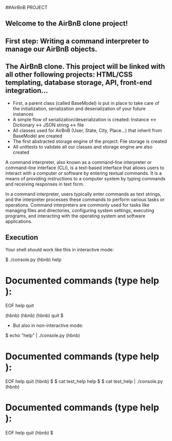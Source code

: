 ##AirBnB PROJECT

## Welcome to the AirBnB clone project!

## First step: Writing a command interpreter to manage our AirBnB objects.

## The AirBnB clone. This project will be linked with all other following projects: HTML/CSS templating, database storage, API, front-end integration…

* First, a parent class (called BaseModel) is put in place to take care of the initialization, serialization and deserialization of your future instances
* A simple flow of serialization/deserialization is created: Instance <-> Dictionary <-> JSON string <-> file
* All classes used for AirBnB (User, State, City, Place…) that inherit from BaseModel are created
* The first abstracted storage engine of the project: File storage is created
* All unittests to validate all our classes and storage engine are also created

A command interpreter, also known as a command-line interpreter or command-line interface (CLI), is a text-based interface that allows users to interact with a computer or software by entering textual commands. It is a means of providing instructions to a computer system by typing commands and receiving responses in text form.

In a command interpreter, users typically enter commands as text strings, and the interpreter processes these commands to perform various tasks or operations. Command interpreters are commonly used for tasks like managing files and directories, configuring system settings, executing programs, and interacting with the operating system and software applications.

## Execution
Your shell should work like this in interactive mode:

$ ./console.py
(hbnb) help

Documented commands (type help <topic>):
========================================
EOF  help  quit

(hbnb) 
(hbnb) 
(hbnb) quit
$

* But also in non-interactive mode:

$ echo "help" | ./console.py
(hbnb)

Documented commands (type help <topic>):
========================================
EOF  help  quit
(hbnb) 
$
$ cat test_help
help
$
$ cat test_help | ./console.py
(hbnb)

Documented commands (type help <topic>):
========================================
EOF  help  quit
(hbnb) 
$
